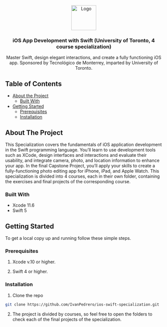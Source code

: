<!-- PROJECT LOGO -->
<br />
<p align="center">
  <a href="https://github.com/IvanPedrero/ios-swift-specialization">
    <img src="https://cdn4.iconfinder.com/data/icons/logos-3/504/Swift-2-512.png" alt="Logo" width="80" height="80">
  </a>

  <h3 align="center">iOS App Development with Swift (University of Toronto, 4 course specialization)</h3>

  <p align="center">
    Master Swift, design elegant interactions, and create a fully functioning iOS app. Sponsored by Tecnológico de Monterrey, imparted by University of Toronto.
    <br />
  </p>
</p>



<!-- TABLE OF CONTENTS -->
## Table of Contents

* [About the Project](#about-the-project)
  * [Built With](#built-with)
* [Getting Started](#getting-started)
  * [Prerequisites](#prerequisites)
  * [Installation](#installation)


<!-- ABOUT THE PROJECT -->
## About The Project

This Specialization covers the fundamentals of iOS application development in the Swift programming language. You’ll learn to use development tools such as XCode, design interfaces and interactions and evaluate their usability, and integrate camera, photo, and location information to enhance your app. In the final Capstone Project, you’ll apply your skills to create a fully-functioning photo editing app for iPhone, iPad, and Apple Watch. This specialization is divided into 4 courses, each in their own folder, containing the exercises and final projects of the corresponding course.


### Built With

* Xcode 11.6
* Swift 5


<!-- GETTING STARTED -->
## Getting Started

To get a local copy up and running follow these simple steps.

### Prerequisites

1. Xcode v.10 or higher.

2. Swift 4 or higher.

### Installation

1. Clone the repo
```sh
git clone https://github.com/IvanPedrero/ios-swift-specialization.git
```
2. The project is divided by courses, so feel free to open the folders to check each of the final projects of the specialization.
